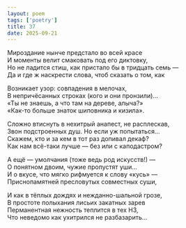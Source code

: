 ```yaml
---
layout: poem
tags: ['poetry']
title: 37
date: 2025-09-21
---
```


Мироздание нынче предстало во всей красе<br>
И моменты велит смаковать под его диктовку,<br>
Но не ладится стиш, как пристало бы в тридцать семь —<br>
Да и где ж наскрести слова, чтоб сказать о том, как<br>

Возникает узор: совпадения в мелочах,<br>
В непричёсанных строках (кого и они пронзили)...<br>
«Ты не знаешь, а что там на дереве, алыча?»<br>
«Как-то больше знаток шиповника и кизила».<br>

Сложно втиснуть в нехитрый анапест, не расплескав,<br>
Звон подстроенных душ. Но если уж попытаться...<br>
Скажем, кто и за кем в тот раз допивал декаф?<br>
Как нам всё-таки лучше — без или с каподастром?<br>

А ещё — умолчания (тоже ведь род искусств!) —<br>
О понятном двоим, чужие пропустят уши...<br>
И о вкусе, что мягко рифмуется к слову «кусь» —<br>
Приснопамятней пресловутых совместных суши,<br>

И как в тёплых дождях и нежданно-шальной грозе,<br>
В простоте полыхания лисьих закатных зарев<br>
Перманентная нежность теплится в тех НЗ,<br>
Что неведомо как ухитрился не разбазарить...
